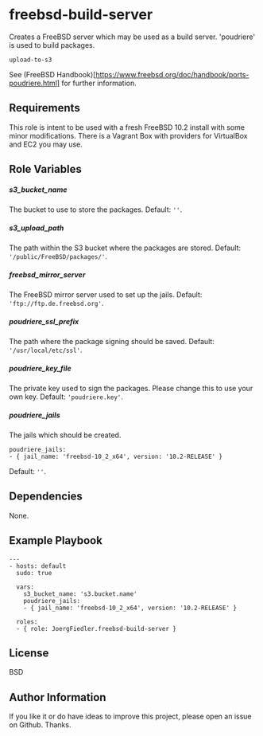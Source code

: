 freebsd-build-server
=========

Creates a FreeBSD server which may be used as a build server. 'poudriere' is used to build packages.

    upload-to-s3

See (FreeBSD Handbook)[https://www.freebsd.org/doc/handbook/ports-poudriere.html] for further information.

Requirements
------------

This role is intent to be used with a fresh FreeBSD 10.2 install with some minor modifications. There is a Vagrant Box with providers for VirtualBox and EC2 you may use.

Role Variables
--------------

##### s3_bucket_name
The bucket to use to store the packages. Default: `''`.

##### s3_upload_path
The path within the S3 bucket where the packages are stored. Default: `'/public/FreeBSD/packages/'`.

##### freebsd_mirror_server
The FreeBSD mirror server used to set up the jails. Default: `'ftp://ftp.de.freebsd.org'`.

##### poudriere_ssl_prefix
The path where the package signing should be saved. Default: `'/usr/local/etc/ssl'`.

##### poudriere_key_file
The private key used to sign the packages. Please change this to use your own key. Default: `'poudriere.key'`.

##### poudriere_jails
The jails which should be created.

    poudriere_jails:
    - { jail_name: 'freebsd-10_2_x64', version: '10.2-RELEASE' }

Default: `''`.

Dependencies
------------

None.

Example Playbook
----------------


    ---
    - hosts: default
      sudo: true

      vars:
        s3_bucket_name: 's3.bucket.name'
        poudriere_jails:
        - { jail_name: 'freebsd-10_2_x64', version: '10.2-RELEASE' }

      roles:
      - { role: JoergFiedler.freebsd-build-server }

License
-------

BSD

Author Information
------------------

If you like it or do have ideas to improve this project, please open an issue on Github. Thanks.


